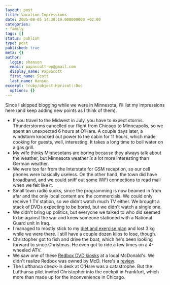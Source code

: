 ```yaml
---
layout: post
title: Vacation Impressions
date: 2005-08-05 14:38:19.000000000 +02:00
categories:
- family
tags: []
status: publish
type: post
published: true
meta: {}
author:
  login: shanson
  email: papascott-wp@gmail.com
  display_name: PapaScott
  first_name: Scott
  last_name: Hanson
excerpt: !ruby/object:Hpricot::Doc
  options: {}
---
```

<p>Since I skipped blogging while we were in Minnesota, I'll list my impressions here (and keep adding new points as I think of them).</p>
<ul>
<li>If you travel to the Midwest in July, you have to expect storms. Thunderstorms cancelled our flight from Chicago to Minneapolis, so we spent an unexpected 6 hours at O'Hare. A couple days later, a windstorm knocked out power to the cabin for 11 hours, which made cooking for guests, well, interesting. It takes a long time to boil water on a gas grill.</li>
<li>My wife thinks Minnesotans are boring because they always talk about the weather, but Minnesota weather <em>is</em> a lot more interesting than German weather.</li>
<li>We were too far from the Interstate for GSM reception, so our cell phones were basically useless. On the other hand, the town did have broadband, and we could sniff out some WiFi connections to read mail when we felt like it.</li>
<li>Small town radio sucks, since the programming is now beamed in from afar and the only local content are the commercials. We could only receive 1 TV station, so we didn't watch much TV either. We brought a stack of DVDs expecting to be bored, but we didn't watch a single one.</li>
<li>We didn't bring up politics, but everyone we talked to who did seemed to be against the war and knew someone stationed with a National Guard unit in Iraq.</li>
<li>I managed to mostly stick to my <a href="https://www.papascott.de/archives/2005/07/08/change-for-the-better/">diet and exercise plan</a> and lost 3 kg while we were there. I still have a couple dozen kilos to lose, though.</li>
<li>Christopher got to fish and drive the boat, which he's been looking forward to since Christmas. He even got to ride a few times on a 4-wheeled ATV.</li>
<li>We saw one of these <a href="http://www.boston.com/business/personaltech/articles/2005/08/02/like_coke_machine_for_dvds/" title="Like Coke machine for DVDs - The Boston Globe - Boston.com - Personal Tech - Business">Redbox DVD kiosks</a> at a local McDonald's. We didn't realize Redbox was owned by McD. Here's a <a href="http://www.intuitive.com/blog/the_next_evolutionary_step_in_dvd_rentals_redbox.html" title="'The next evolutionary step in DVD rentals: Redbox' from The Intuitive Life Business Blog">review</a>.</li>
<li>The Lufthansa check-in desk at O'Hare was a catastrophe. But the Lufthansa pilot invited Christopher into the cockpit in Frankfurt, which more than made up for the inconvenience in Chicago.</li>
</ul>
